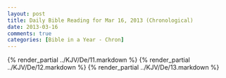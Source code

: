 ```yaml
---
layout: post
title: Daily Bible Reading for Mar 16, 2013 (Chronological)
date: 2013-03-16
comments: true
categories: [Bible in a Year - Chron]
---
```

{% render_partial ../KJV/De/11.markdown %}
{% render_partial ../KJV/De/12.markdown %}
{% render_partial ../KJV/De/13.markdown %}
